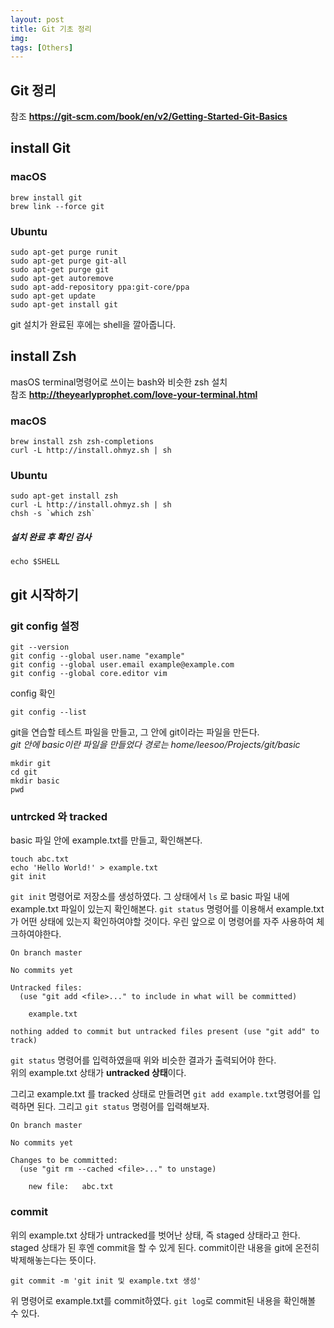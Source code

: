 ```yaml
---
layout: post
title: Git 기초 정리
img:
tags: [Others]
---
```


## Git 정리

참조 **https://git-scm.com/book/en/v2/Getting-Started-Git-Basics**


## install Git

### macOS
```terminal
brew install git
brew link --force git
```

### Ubuntu
```terminal
sudo apt-get purge runit
sudo apt-get purge git-all
sudo apt-get purge git
sudo apt-get autoremove
sudo apt-add-repository ppa:git-core/ppa
sudo apt-get update
sudo apt-get install git
```

git 설치가 완료된 후에는 shell을 깔아줍니다.

## install Zsh
masOS terminal명령어로 쓰이는 bash와 비슷한 zsh 설치 <br>
참조 **http://theyearlyprophet.com/love-your-terminal.html**

### macOS
```terminal
brew install zsh zsh-completions
curl -L http://install.ohmyz.sh | sh
```

### Ubuntu
```terminal
sudo apt-get install zsh
curl -L http://install.ohmyz.sh | sh
chsh -s `which zsh`
```

##### 설치 완료 후 확인 검사
```terminal
echo $SHELL
```

## git 시작하기

### git config 설정
```terminal
git --version
git config --global user.name "example"
git config --global user.email example@example.com
git config --global core.editor vim
```
config 확인
```terminal
git config --list
```

git을 연습할 테스트 파일을 만들고, 그 안에 git이라는 파일을 만든다. <br>
_git 안에 basic이란 파일을 만들었다
경로는 home/leesoo/Projects/git/basic_
```terminal
mkdir git
cd git
mkdir basic
pwd
```
### untrcked 와 tracked
basic 파일 안에 example.txt를 만들고, 확인해본다.
```terminal
touch abc.txt
echo 'Hello World!' > example.txt
git init
```
```git init``` 명령어로 저장소를 생성하였다.
그 상태에서 ```ls``` 로  basic 파일 내에 example.txt 파일이 있는지 확인해본다.
```git status``` 명령어를 이용해서 example.txt 가 어떤 상태에 있는지 확인하여야할 것이다. 우린 앞으로 이 명령어를 자주 사용하여 체크하여야한다.

```terminal
On branch master

No commits yet

Untracked files:
  (use "git add <file>..." to include in what will be committed)

	example.txt

nothing added to commit but untracked files present (use "git add" to track)
```
```git status``` 명령어를 입력하였을때 위와 비슷한 결과가 출력되어야 한다. <br>
위의 example.txt 상태가 **untracked 상태**이다.

그리고 example.txt 를 tracked 상태로 만들려면 ```git add example.txt```명령어를 입력하면 된다. 그리고 ```git status``` 명령어를 입력해보자.

```terminal
On branch master

No commits yet

Changes to be committed:
  (use "git rm --cached <file>..." to unstage)

	new file:   abc.txt
```

### commit
위의 example.txt 상태가 untracked를 벗어난 상태, 즉 staged 상태라고 한다.
staged 상태가 된 후엔 commit을 할 수 있게 된다. commit이란 내용을 git에 온전히 박제해놓는다는 뜻이다.
```terminal
git commit -m 'git init 및 example.txt 생성'
```
위 명령어로 example.txt를 commit하였다.
```git log```로 commit된 내용을 확인해볼 수 있다.
